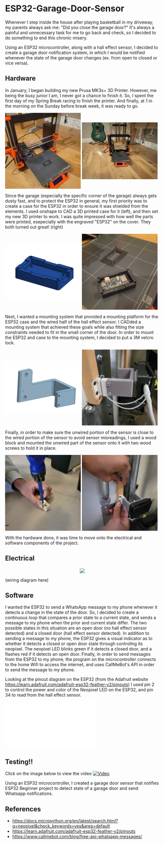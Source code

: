 # ESP32-Garage-Door-Sensor

Whenever I step inside the house after playing basketball in my driveway, my parents always ask me: "Did you close the garage door?" It's always a painful and unnecessary task for me to go back and check, so I decided to do something to end this chronic misery. 

Using an ESP32 microcontroller, along with a hall effect sensor, I decided to create a garage door notification system, in which I would be notified whenever the state of the garage door changes (ex. from open to closed or vice versa). 

## Hardware
In January, I began building my new Prusa MK3s+ 3D Printer. However, me being the busy junior I am, I never got a chance to finish it. So, I spent the first day of my Spring Break racing to finish the printer. And finally, at 1 in the morning on the Sunday before break week, it was ready to go.
<p align="left">
  <img src="3dprints/Images/3dprinter.jpg" width=49% align="center" />
  <img src="3dprints/Images/IMG_0114.JPG" width=49% align="center" />
</p>


Since the garage (especially the specific corner of the garage) always gets dusty fast, and to protect the ESP32 in general, my first priority was to create a case for the ESP32 in order to ensure it was shielded from the elements. I used onshape to CAD a 3D printed case for it (left), and then set my new 3D printer to work. I was quite impressed with how well the parts were printed, esepecially with the engraved "ESP32" on the cover. They both turned out great! (right)
<p align="left">
  <img src="3dprints/Images/bottomboximg.png" width=49% align="center" />
  <img src="3dprints/Images/printed_parts.jpg" width=49% align="center" />
</p>

Next, I wanted a mounting system that provided a mounting platform for the ESP32 case and the wired half of the hall effect sensor. I CADded a mounting system that achieved these goals while also fitting the size constraints needed to fit in the small corner of the door. In order to mount the ESP32 and case to the mounting system, I decided to put a 3M velcro lock.
<p align="left">
  <img src="3dprints/Images/SensorMountimg.png" width=49% align="center" />
  <img src="3dprints/Images/MountSystemIRL.jpg" width=49% align="center" />
</p>

Finally, in order to make sure the unwired portion of the sensor is close to the wired portion of the sensor to avoid sensor misreadings, I used a wood block and mounted the unwired part of the sensor onto it with two wood screws to hold it in place.
<p align="left">
  <img src="3dprints/Images/WoodScrews.jpg" width=49% align="center" />
  <img src="3dprints/Images/WoodTestFit.jpg" width=49% align="center" />
</p>


With the hardware done, it was time to move onto the electrical and software components of the project.

## Electrical
<p align="center">
  <img src="circuit.svg" width=49% align="center"/>
</p>
(wiring diagram here)

## Software
I wanted the ESP32 to send a WhatsApp message to my phone whenever it detects a change in the state of the door. So, I decided to create a continuous loop that compares a prior state to a current state, and sends a message to my phone when the prior and current state differ. The two possible states in this situation are an open door (no hall effect sensor detected) and a closed door (hall effect sensor detected). In addition to sending a message to my phone, the ESP32 gives a visual indicator as to whether it detects a closed or open door state through controllng its neopixel. The neopixel LED blinks green if it detects a closed door, and a flashes red if it detects an open door. Finally, in order to send messages from the ESP32 to my phone, the program on the microcontroller connects to the home Wifi to access the internet, and uses CallMeBot's API in order to send the message to my phone.

Looking at the pinout diagram on the ESP32 (from the Adafruit website https://learn.adafruit.com/adafruit-esp32-feather-v2/pinouts) I used pin 2 to control the power and color of the Neopixel LED on the ESP32, and pin 34 to read from the hall effect sensor. 

![Garage Door Sensor Code](garageDoorSensor.py)

## Testing!!
Click on the image below to view the video
  [![Video](https://img.youtube.com/vi/eUH2-IQvsOA/maxresdefault.jpg)](https://youtu.be/eUH2-IQvsOA)




Using an ESP32 microcontroller, I created a garage door sensor that notifies 
ESP32 Beginner project to detect state of a garage door and send Whatsapp notifications.

## References

- https://docs.micropython.org/en/latest/search.html?q=neopixel&check_keywords=yes&area=default
- https://learn.adafruit.com/adafruit-esp32-feather-v2/pinouts
- https://www.callmebot.com/blog/free-api-whatsapp-messages/
